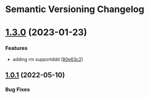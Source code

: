 # Semantic Versioning Changelog

# [1.3.0](https://github.com/carlosvegaUnivision/test/compare/v1.2.0...v1.3.0) (2023-01-23)


### Features

* adding rm supportddd ([80e63c2](https://github.com/carlosvegaUnivision/test/commit/80e63c2d9275db856aaa863ecea1883e90174454))

## [1.0.1](https://github.com/unbxd/react-search-JS-SDK/compare/v1.2.2...v1.2.3) (2022-05-10)


### Bug Fixes
